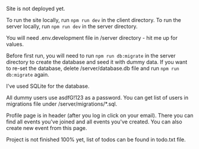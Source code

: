 Site is not deployed yet.

To run the site locally, run `npm run dev` in the client directory.
To run the server locally, run `npm run dev` in the server directory.

You will need .env.development file in /server directory - hit me up for values.

Before first run, you will need to run `npm run db:migrate` in the server directory to create the database and seed it with dummy data.
If you want to re-set the database, delete /server/database.db file and run `npm run db:migrate` again.

I've used SQLite for the database.

All dummy users use asdfG!123 as a password. You can get list of users in migrations file under /server/migrations/\*.sql.

Profile page is in header (after you log in click on your email). There you can find all events you've joined and all events you've created.
You can also create new event from this page.

Project is not finished 100% yet, list of todos can be found in todo.txt file.
